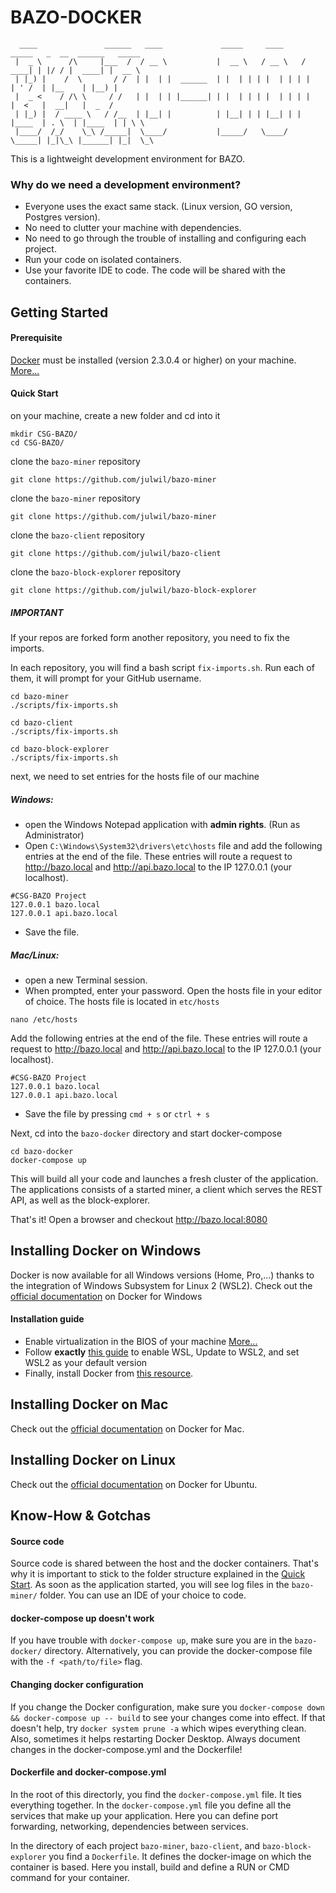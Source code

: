 # BAZO-DOCKER
<!-- language: lang-none -->
      ____               ______   ____             _____     ____     _____   _  __  ______   _____  
     |  _ \      /\     |___  /  / __ \           |  __ \   / __ \   / ____| | |/ / |  ____| |  __ \ 
     | |_) |    /  \       / /  | |  | |  ______  | |  | | | |  | | | |      | ' /  | |__    | |__) |
     |  _ <    / /\ \     / /   | |  | | |______| | |  | | | |  | | | |      |  <   |  __|   |  _  / 
     | |_) |  / ____ \   / /__  | |__| |          | |__| | | |__| | | |____  | . \  | |____  | | \ \ 
     |____/  /_/    \_\ /_____|  \____/           |_____/   \____/   \_____| |_|\_\ |______| |_|  \_\ 
                                                                                                 
This is a lightweight development environment for BAZO.

### Why do we need a development environment?
- Everyone uses the exact same stack. (Linux version, GO version, Postgres version).
- No need to clutter your machine with dependencies.
- No need to go through the trouble of installing and configuring each project.
- Run your code on isolated containers.
- Use your favorite IDE to code. The code will be shared with the containers.

## Getting Started
#### Prerequisite
[Docker](https://www.docker.com/) must be installed (version 2.3.0.4 or higher) on your machine. [More...](#installing-docker-on-windows)

#### Quick Start
on your machine, create a new folder and cd into it 
```
mkdir CSG-BAZO/
cd CSG-BAZO/
```

clone the `bazo-miner` repository
```
git clone https://github.com/julwil/bazo-miner
```

clone the `bazo-miner` repository
```
git clone https://github.com/julwil/bazo-miner
```

clone the `bazo-client` repository
```
git clone https://github.com/julwil/bazo-client
```

clone the `bazo-block-explorer` repository
```
git clone https://github.com/julwil/bazo-block-explorer
```

##### IMPORTANT
If your repos are forked form another repository, you need to fix the imports.

In each repository, you will find a bash script `fix-imports.sh`. Run each of them, it will prompt for your GitHub username.
```shell script
cd bazo-miner
./scripts/fix-imports.sh
```
```shell script
cd bazo-client
./scripts/fix-imports.sh
```
```shell script
cd bazo-block-explorer
./scripts/fix-imports.sh
```
next, we need to set entries for the hosts file of our machine

##### Windows: 
- open the Windows Notepad application with **admin rights**. (Run as Administrator)
- Open `C:\Windows\System32\drivers\etc\hosts` file and add the following entries at the end of the file.
These entries will route a request to http://bazo.local and http://api.bazo.local to the IP 127.0.0.1 (your localhost).
```
#CSG-BAZO Project
127.0.0.1 bazo.local
127.0.0.1 api.bazo.local
```
- Save the file.

##### Mac/Linux: 
- open a new Terminal session.
- When prompted, enter your password.
Open the hosts file in your editor of choice. The hosts file is located in `etc/hosts`
```shell script
nano /etc/hosts
```
Add the following entries at the end of the file. These entries will route a request to http://bazo.local and http://api.bazo.local to the IP 127.0.0.1 (your localhost).
```
#CSG-BAZO Project
127.0.0.1 bazo.local
127.0.0.1 api.bazo.local
```
- Save the file by pressing `cmd + s` or `ctrl + s`

Next, cd into the `bazo-docker` directory and start docker-compose
```shell script
cd bazo-docker
docker-compose up
```
This will build all your code and launches a fresh cluster of the application.
The applications consists of a started miner, a client which serves the REST API, as well as the block-explorer.

That's it! Open a browser and checkout http://bazo.local:8080

## Installing Docker on Windows
Docker is now available for all Windows versions (Home, Pro,...) thanks to the integration of Windows Subsystem for Linux 2 (WSL2).
Check out the [official documentation](https://docs.docker.com/docker-for-windows/install/) on Docker for Windows

#### Installation guide
- Enable virtualization in the BIOS of your machine [More...](https://www.bleepingcomputer.com/tutorials/how-to-enable-cpu-virtualization-in-your-computer-bios/#:~:text=CPU%20Virtualization%20is%20a%20hardware,it%20was%20multiple%20individual%20CPUs.&text=Unfortunately%2C%20in%20many%20cases%20CPU,to%20take%20advantage%20of%20it.)
- Follow **exactly** [this guide](https://docs.microsoft.com/en-us/windows/wsl/install-win10) to enable WSL, Update to WSL2, and set WSL2 as your default version
- Finally, install Docker from [this resource](https://docs.docker.com/docker-for-windows/install-windows-home/).

## Installing Docker on Mac
Check out the [official documentation](https://docs.docker.com/docker-for-mac/install/) on Docker for Mac.

## Installing Docker on Linux
Check out the [official documentation](https://docs.docker.com/engine/install/ubuntu/) on Docker for Ubuntu.


## Know-How & Gotchas
#### Source code
Source code is shared between the host and the docker containers. That's why it is important to stick to the folder structure explained in the [Quick Start](#quick-start). As soon as the application started, you will see log files in the `bazo-miner/` folder. You can use an IDE of your choice to code.

#### docker-compose up doesn't work
If you have trouble with `docker-compose up`, make sure you are in the `bazo-docker/` directory. Alternatively, you can provide the docker-compose file with the `-f <path/to/file>` flag.

#### Changing docker configuration
If you change the Docker configuration, make sure you `docker-compose down && docker-compose up -- build` to see your changes come into effect. If that doesn't help, try `docker system prune -a` which wipes everything clean. Also, sometimes it helps restarting Docker Desktop.
Always document changes in the docker-compose.yml and the Dockerfile!

#### Dockerfile and docker-compose.yml
In the root of this directorly, you find the `docker-compose.yml` file. It ties everything together.
In the `docker-compose.yml` file you define all the services that make up your application. Here you can define port forwarding, networking, dependencies between services.

In the directory of each project `bazo-miner`, `bazo-client`, and `bazo-block-explorer`  you find a `Dockerfile`. It defines the docker-image on which the container is based. Here you install, build and define a RUN or CMD command for your container.